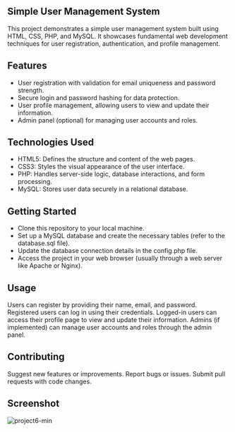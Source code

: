 

## Simple User Management System ##
This project demonstrates a simple user management system built using HTML, CSS, PHP, and MySQL. It showcases fundamental web development techniques for user registration, authentication, and profile management.

## Features ##
- User registration with validation for email uniqueness and password strength.
- Secure login and password hashing for data protection.
- User profile management, allowing users to view and update their information.
- Admin panel (optional) for managing user accounts and roles.

## Technologies Used ##
- HTML5: Defines the structure and content of the web pages.
- CSS3: Styles the visual appearance of the user interface.
- PHP: Handles server-side logic, database interactions, and form processing.
- MySQL: Stores user data securely in a relational database.

## Getting Started ##
- Clone this repository to your local machine.
- Set up a MySQL database and create the necessary tables (refer to the database.sql file).
- Update the database connection details in the config.php file.
- Access the project in your web browser (usually through a web server like Apache or Nginx).

## Usage ##
Users can register by providing their name, email, and password.
Registered users can log in using their credentials.
Logged-in users can access their profile page to view and update their information.
Admins (if implemented) can manage user accounts and roles through the admin panel.

## Contributing ##
Suggest new features or improvements.
Report bugs or issues.
Submit pull requests with code changes.

## Screenshot
![project6-min](https://github.com/GaveenBuddhika/User-Management-System/assets/118238999/86009f64-5216-4a81-a6c9-e73fdf25b914)
